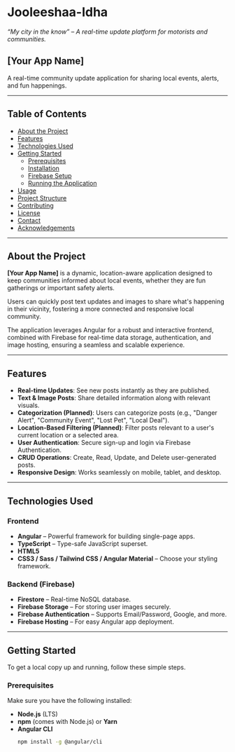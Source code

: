 
# Jooleeshaa-Idha
_“My city in the know” – A real-time update platform for motorists and communities._

## [Your App Name]
A real-time community update application for sharing local events, alerts, and fun happenings.

---

## Table of Contents

- [About the Project](#about-the-project)
- [Features](#features)
- [Technologies Used](#technologies-used)
- [Getting Started](#getting-started)
  - [Prerequisites](#prerequisites)
  - [Installation](#installation)
  - [Firebase Setup](#firebase-setup)
  - [Running the Application](#running-the-application)
- [Usage](#usage)
- [Project Structure](#project-structure)
- [Contributing](#contributing)
- [License](#license)
- [Contact](#contact)
- [Acknowledgements](#acknowledgements)

---

## About the Project

**[Your App Name]** is a dynamic, location-aware application designed to keep communities informed about local events, whether they are fun gatherings or important safety alerts.

Users can quickly post text updates and images to share what's happening in their vicinity, fostering a more connected and responsive local community.

The application leverages Angular for a robust and interactive frontend, combined with Firebase for real-time data storage, authentication, and image hosting, ensuring a seamless and scalable experience.

---

## Features

- **Real-time Updates**: See new posts instantly as they are published.
- **Text & Image Posts**: Share detailed information along with relevant visuals.
- **Categorization (Planned)**: Users can categorize posts (e.g., "Danger Alert", "Community Event", "Lost Pet", "Local Deal").
- **Location-Based Filtering (Planned)**: Filter posts relevant to a user's current location or a selected area.
- **User Authentication**: Secure sign-up and login via Firebase Authentication.
- **CRUD Operations**: Create, Read, Update, and Delete user-generated posts.
- **Responsive Design**: Works seamlessly on mobile, tablet, and desktop.

---

## Technologies Used

### Frontend

- **Angular** – Powerful framework for building single-page apps.
- **TypeScript** – Type-safe JavaScript superset.
- **HTML5**  
- **CSS3 / Sass / Tailwind CSS / Angular Material** – Choose your styling framework.

### Backend (Firebase)

- **Firestore** – Real-time NoSQL database.
- **Firebase Storage** – For storing user images securely.
- **Firebase Authentication** – Supports Email/Password, Google, and more.
- **Firebase Hosting** – For easy Angular app deployment.

---

## Getting Started

To get a local copy up and running, follow these simple steps.

### Prerequisites

Make sure you have the following installed:

- **Node.js** (LTS)
- **npm** (comes with Node.js) or **Yarn**
- **Angular CLI**  
  ```bash
  npm install -g @angular/cli

